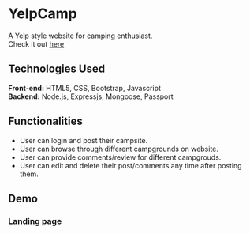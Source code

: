 # YelpCamp
A Yelp style website for camping enthusiast.<br>
Check it out <a href ="https://salty-island-48059.herokuapp.com/">here</a>

## Technologies Used
**Front-end:** HTML5, CSS, Bootstrap, Javascript<br>
**Backend:** Node.js, Expressjs, Mongoose, Passport<br>

## Functionalities
* User can login and post their campsite.
* User can browse through different campgrounds on website.
* User can provide comments/review for different campgrouds.
* User can edit and delete their post/comments any time after posting them.

## Demo
### Landing page
